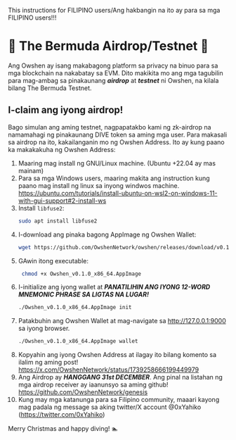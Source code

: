 This instructions for FILIPINO users/Ang hakbangin na ito ay para sa mga FILIPINO users!!!
# 🔺 The Bermuda Airdrop/Testnet 🔺

Ang Owshen ay isang makabagong platform sa privacy na binuo para sa mga blockchain na nakabatay sa EVM. Dito makikita mo ang mga tagubilin para mag-ambag sa pinakaunang ***airdrop*** at ***testnet*** ni Owshen, na kilala bilang The Bermuda Testnet.

## I-claim ang iyong airdrop!

Bago simulan ang aming testnet, nagpapatakbo kami ng zk-airdrop na namamahagi ng pinakaunang DIVE token sa aming mga user. Para makasali sa airdrop na ito, kakailanganin mo ng Owshen Address. Ito ay kung paano ka makakakuha ng Owshen Address:

1. Maaring mag install ng GNU/Linux machine. (Ubuntu +22.04 ay mas mainam)
2. Para sa mga Windows users, maaring makita ang instruction kung paano mag install ng linux sa inyong windwos machine. https://ubuntu.com/tutorials/install-ubuntu-on-wsl2-on-windows-11-with-gui-support#2-install-ws
3. Install `libfuse2`:
    ```bash
    sudo apt install libfuse2
    ```
4. I-download ang pinaka bagong AppImage ng Owshen Wallet:
    ```bash
    wget https://github.com/OwshenNetwork/owshen/releases/download/v0.1.0/Owshen_v0.1.0_x86_64.AppImage
    ```
5. GAwin itong executable:
   ```bash
    chmod +x Owshen_v0.1.0_x86_64.AppImage
   ```
6. I-initialize ang iyong wallet at ***PANATILIHIN ANG IYONG 12-WORD MNEMONIC PHRASE SA LIGTAS NA LUGAR!***
    ```bash
    ./Owshen_v0.1.0_x86_64.AppImage init
    ```
7. Patakbuhin ang Owshen Wallet at mag-navigate sa http://127.0.0.1:9000 sa iyong browser.
    ```bash
    ./Owshen_v0.1.0_x86_64.AppImage wallet
    ```
8. Kopyahin ang iyong Owshen Address at ilagay ito bilang komento sa ilalim ng aming post! https://x.com/OwshenNetwork/status/1739258666199449979
9. Ang Airdrop ay ***HANGGANG 31st DECEMBER***. Ang pinal na listahan ng mga airdrop receiver ay iaanunsyo sa aming github! https://github.com/OwshenNetwork/genesis
10. Kung may mga katanunga para sa Filipino community, maaari kayong mag padala ng message sa aking twitter/X account @0xYahiko (https://twitter.com/0xYahiko)
 
Merry Christmas and happy diving! :swimmer: 
